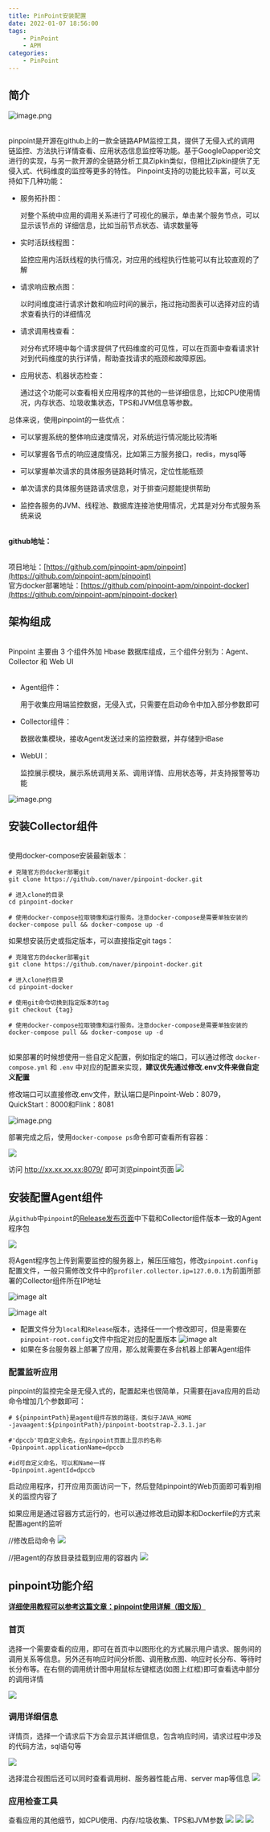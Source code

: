 ```yaml
---
title: PinPoint安装配置
date: 2022-01-07 18:56:00
tags:
    - PinPoint
    - APM
categories:
    - PinPoint
---
```

## 简介
![image.png](https://cdn.nlark.com/yuque/0/2021/png/770522/1637207424732-6523c4b3-ce60-4861-a70f-5ae1dad1eb81.png#clientId=uecca7810-d701-4&from=paste&id=ub9f36f99&margin=%5Bobject%20Object%5D&name=image.png&originHeight=930&originWidth=1647&originalType=url&ratio=1&size=244256&status=done&style=none&taskId=u096d0cc3-33c7-4f89-924d-1d6828a5204)

<br />pinpoint是开源在github上的一款全链路APM监控工具，提供了无侵入式的调用链监控、方法执行详情查看、应用状态信息监控等功能。基于GoogleDapper论文进行的实现，与另一款开源的全链路分析工具Zipkin类似，但相比Zipkin提供了无侵入式、代码维度的监控等更多的特性。 Pinpoint支持的功能比较丰富，可以支持如下几种功能：
<!--more-->
- 服务拓扑图：

    对整个系统中应用的调用关系进行了可视化的展示，单击某个服务节点，可以显示该节点的    详细信息，比如当前节点状态、请求数量等

- 实时活跃线程图：

    监控应用内活跃线程的执行情况，对应用的线程执行性能可以有比较直观的了解

- 请求响应散点图：
    
    以时间维度进行请求计数和响应时间的展示，拖过拖动图表可以选择对应的请求查看执行的详细情况

- 请求调用栈查看：
    
    对分布式环境中每个请求提供了代码维度的可见性，可以在页面中查看请求针对到代码维度的执行详情，帮助查找请求的瓶颈和故障原因。

- 应用状态、机器状态检查：
    
    通过这个功能可以查看相关应用程序的其他的一些详细信息，比如CPU使用情况，内存状态、垃圾收集状态，TPS和JVM信息等参数。

总体来说，使用pinpoint的一些优点：

- 可以掌握系统的整体响应速度情况，对系统运行情况能比较清晰

- 可以掌握各节点的响应速度情况，比如第三方服务接口，redis，mysql等

- 可以掌握单次请求的具体服务链路耗时情况，定位性能瓶颈

- 单次请求的具体服务链路请求信息，对于排查问题能提供帮助

- 监控各服务的JVM、线程池、数据库连接池使用情况，尤其是对分布式服务系统来说


<br />**github地址：**<br />​

项目地址：[https://github.com/pinpoint-apm/pinpoint](https://github.com/pinpoint-apm/pinpoint)<br />官方docker部署地址：[https://github.com/pinpoint-apm/pinpoint-docker](https://github.com/pinpoint-apm/pinpoint-docker)
<a name="kOl6Q"></a>

## 架构组成

<br />Pinpoint 主要由 3 个组件外加 Hbase 数据库组成，三个组件分别为：Agent、Collector 和 Web UI<br />​<br />

- Agent组件：
    
    用于收集应用端监控数据，无侵入式，只需要在启动命令中加入部分参数即可

- Collector组件：
   
    数据收集模块，接收Agent发送过来的监控数据，并存储到HBase

- WebUI：
    
    监控展示模块，展示系统调用关系、调用详情、应用状态等，并支持报警等功能
    
![image.png](https://cdn.nlark.com/yuque/0/2021/png/770522/1637206471189-5cf9cd51-a00a-4f38-9105-c1c78a35641b.png#clientId=uecca7810-d701-4&from=paste&id=uee3b6724&margin=%5Bobject%20Object%5D&name=image.png&originHeight=428&originWidth=769&originalType=url&ratio=1&size=79922&status=done&style=none&taskId=uec2bfbbf-4bd0-4d6a-8c23-f94b857a0b4)<br />

<a name="TRU4Z"></a>
## 安装Collector组件

<br />使用docker-compose安装最新版本：
```shell=
# 克隆官方的docker部署git
git clone https://github.com/naver/pinpoint-docker.git

# 进入clone的目录
cd pinpoint-docker

# 使用docker-compose拉取镜像和运行服务。注意docker-compose是需要单独安装的
docker-compose pull && docker-compose up -d

```

如果想安装历史或指定版本，可以直接指定git tags：
```shell=
# 克隆官方的docker部署git
git clone https://github.com/naver/pinpoint-docker.git

# 进入clone的目录
cd pinpoint-docker

# 使用git命令切换到指定版本的tag
git checkout {tag}

# 使用docker-compose拉取镜像和运行服务。注意docker-compose是需要单独安装的
docker-compose pull && docker-compose up -d
```


<br />如果部署的时候想使用一些自定义配置，例如指定的端口，可以通过修改 `docker-compose.yml` 和 `.env` 中对应的配置来实现，**建议优先通过修改.env文件来做自定义配置**


修改端口可以直接修改.env文件，默认端口是Pinpoint-Web：8079，QuickStart：8000和Flink：8081
    
![image.png](https://cdn.nlark.com/yuque/0/2021/png/770522/1637208002097-34f78613-3a44-4726-afcd-118644e88403.png#clientId=uecca7810-d701-4&from=paste&height=301&id=u65ec94f6&margin=%5Bobject%20Object%5D&name=image.png&originHeight=602&originWidth=696&originalType=binary&ratio=1&size=40187&status=done&style=none&taskId=u8df20c1c-739c-4fcf-9232-9f0f9624ae0&width=348)

部署完成之后，使用`docker-compose ps`命令即可查看所有容器：

![](https://cdn.nlark.com/yuque/0/2021/png/770522/1637221994340-ca180a00-08cd-4f89-aa20-863d765454f1.png?x-oss-process=image%2Fresize%2Cw_1500%2Climit_0)

访问 http://xx.xx.xx.xx:8079/ 即可浏览pinpoint页面
![](https://cdn.nlark.com/yuque/0/2021/png/770522/1637222843353-36e02114-16b3-43f0-aef8-2b404db837e7.png?x-oss-process=image%2Fresize%2Cw_1500%2Climit_0)



## 安装配置Agent组件

从`github`中`pinpoint`的[Release发布页面](https://github.com/pinpoint-apm/pinpoint/releases)中下载和Collector组件版本一致的Agent程序包

![](https://cdn.nlark.com/yuque/0/2021/png/770522/1637218825210-35247c2e-7552-450d-9c43-87b42032035f.png)


将Agent程序包上传到需要监控的服务器上，解压压缩包，修改`pinpoint.config`配置文件，一般只需修改文件中的`profiler.collector.ip=127.0.0.1`为前面所部署的Collector组件所在IP地址

![image alt](https://cdn.nlark.com/yuque/0/2021/png/770522/1637220650288-f3e22d76-118f-42dd-828a-0a781deb1889.png?x-oss-process=image%2Fresize%2Cw_1032%2Climit_0)

![image alt](https://cdn.nlark.com/yuque/0/2021/png/770522/1637221323192-df61d479-750c-4f3c-acb7-6e8d22d100c9.png?x-oss-process=image%2Fresize%2Cw_824%2Climit_0)

- 配置文件分为`local`和`Release`版本，选择任一一个修改即可，但是需要在`pinpoint-root.config`文件中指定对应的配置版本
![image alt](https://cdn.nlark.com/yuque/0/2021/png/770522/1637220823104-c25a8f32-39bd-4c39-9d1a-923c77c090ac.png?x-oss-process=image%2Fresize%2Cw_819%2Climit_0)
- 如果在多台服务器上部署了应用，那么就需要在多台机器上部署Agent组件

### 配置监听应用

pinpoint的监控完全是无侵入式的，配置起来也很简单，只需要在java应用的启动命令增加几个参数即可：

```shell=
# ${pinpointPath}是agent组件存放的路径，类似于JAVA_HOME
-javaagent:${pinpointPath}/pinpoint-bootstrap-2.3.1.jar

#'dpccb'可自定义命名，在pinpoint页面上显示的名称
-Dpinpoint.applicationName=dpccb 

#id可自定义命名，可以和Name一样
-Dpinpoint.agentId=dpccb

```

启动应用程序，打开应用页面访问一下，然后登陆pinpoint的Web页面即可看到相关的监控内容了


如果应用是通过容器方式运行的，也可以通过修改启动脚本和Dockerfile的方式来配置agent的监听

//修改启动命令
![](https://cdn.nlark.com/yuque/0/2021/png/770522/1637223237860-a6bbf591-0c2b-43ab-a793-5638823776e8.png)

//把agent的存放目录挂载到应用的容器内
![](https://cdn.nlark.com/yuque/0/2021/png/770522/1637223390002-c6ff6722-09a0-426c-bd0d-9cf2cbfc1136.png)





## pinpoint功能介绍




<u>**详细使用教程可以参考这篇文章：[pinpoint使用详解（图文版）](https://blog.csdn.net/weixin_43931358/article/details/107671436)**</u>


### 首页

选择一个需要查看的应用，即可在首页中以图形化的方式展示用户请求、服务间的调用关系等信息。另外还有响应时间分析图、调用散点图、响应时长分布、等待时长分布等。在右侧的调用统计图中用鼠标左键框选(如图上红框)即可查看选中部分的调用详情

![](https://cdn.nlark.com/yuque/0/2021/png/770522/1637223668576-e2d68eab-7b95-456f-890a-caf23463f0e8.png?x-oss-process=image%2Fresize%2Cw_1500%2Climit_0)

### 调用详细信息

详情页，选择一个请求后下方会显示其详细信息，包含响应时间，请求过程中涉及的代码方法，sql语句等

![](https://cdn.nlark.com/yuque/0/2021/png/770522/1637224277566-811864f4-b821-4141-a4c5-d34a3e8f167f.png?x-oss-process=image%2Fresize%2Cw_1500%2Climit_0)

选择混合视图后还可以同时查看调用树、服务器性能占用、server map等信息
![](https://cdn.nlark.com/yuque/0/2021/png/770522/1637224646777-27af178d-42fa-414e-94ac-bbd324e877ec.png)

### 应用检查工具

查看应用的其他细节，如CPU使用、内存/垃圾收集、TPS和JVM参数
![](https://cdn.nlark.com/yuque/0/2021/png/770522/1637224976595-936ab9da-68a6-44b7-b07a-b74de01c45d4.png)
![](https://cdn.nlark.com/yuque/0/2021/png/770522/1637225035796-a4d76b2b-07f9-40f3-8b7f-b6614e686944.png?x-oss-process=image%2Fresize%2Cw_1500%2Climit_0)
![](https://cdn.nlark.com/yuque/0/2021/png/770522/1637225079828-e98e4181-a9d1-4f5c-a71d-7cd8912d660e.png?x-oss-process=image%2Fresize%2Cw_1500%2Climit_0)
